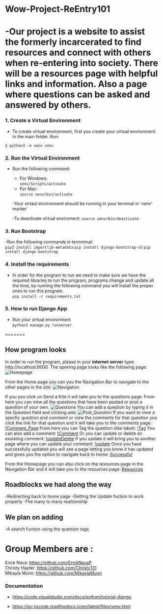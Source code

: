# Wow-Project-ReEntry101

-Our project is a website to assist the formerly incarcerated to find resources and connect with others when re-entering into society. There will be a resources page with helpful links and information. Also a page where questions can be asked and answered by others.
=======


### 1. Create a Virtual Environment
- To create virtual environment, first you create your virtual environment in the main folder. Run:<br>

```$ python3 -m venv venv```


### 2. Run the Virtual Environment
- Run the following command:
    - For Windows:<br>
        ```venv/Scripts/activate```
    - For Mac:<br>
        ```source venv/bin/activate```

     -Your virtaul environment should be running in your terminal in 'venv' marker`<br>

    -To deactivate virtual enviroment:
       ```source venv/bin/deactivate```

### 3. Run Bootstrap
-Run the following commands in termminal:<br>
    ```pip3 install importlib-metadata```
    ```pip install django-bootstrap-v5```
    ```pip install django-bootstrap```

### 4. Install the requirements
 - In order for the program to run we need to make sure we have the required libraries to run the program, programs change and update all the time, by running the following command you will install the proper ones to run this program. <br>
    ```pip install -r requirements.txt```

### 5. How to run Django App
- Run your virtual environment <br>
```python3 manage.py runserver```

=======

## How program looks
In order to run the program, please in your **internet server** type: http://localhost:8000. The opening page looks like the following page:
![Homepage](./images/Screenshot%202023-01-12%20at%208.21.33%20PM.png)

From the Home page you can  you the Navigation Bar to navigate to the other pages in the site:
![Navigation](./images/nav%20bar.tiff)

If you you click on Send a Kite it will take you to the questions page. From here you can view all the questions that have been posted or post a question of your own.
![Questions](./images/Screenshot%202023-01-12%20at%208.43.05%20PM.png)
You can add a question by typing it in the Question field and clicking add:
![Post_Question](./images/Screenshot%202023-01-12%20at%208.46.33%20PM.png)
If you want to view a specfic question and comment or view the comments for that question you click the link for that question and it will take you to the comments page:
[!Comment_Page](./images/Screenshot%202023-01-12%20at%208.52.58%20PM.png)
From here you can Tag the question (like label):
[!Tag](./images/Screenshot%202023-01-12%20at%208.59.05%20PM.png)
You can also add a comment:
[!Comment](./images/Screenshot%202023-01-12%20at%208.59.34%20PM.png)
Or you can update or delete an exsisting comment:
[!updateDelete](./images/Screenshot%202023-01-12%20at%209.03.55%20PM.png)
If you update it will bring you to another page where you can update your comment:
[!update](./images/Screenshot%202023-01-12%20at%209.05.32%20PM.png)
Once you have successfully updated you will see a page letting you know it has updated and gives you the option to navigate back to home:
[Successful](./images/Screenshot%202023-01-12%20at%209.12.16%20PM.png)

From the Homepage you can also click on the resources page in the Navigation Bar and it will take you to the resources page:
[Resources](./images/Screenshot%202023-01-12%20at%209.15.00%20PM.png)

## Roadblocks we had along the way
-Redirecting back to home page
-Getting the Update fuction to work properly
-The many to many realtionship

## We plan on adding
-A search fuction using the question tags





# Group Members are : 
 Erick Nava: https://github.com/ErickNavaP <br>
 Christy Hayter: https://github.com/Christy131 <br>
 Mikayla Munn: https://github.com/MikaylaMunn
### Documentation
- https://code.visualstudio.com/docs/python/tutorial-django

- https://py-vscode.readthedocs.io/en/latest/files/venv.html



